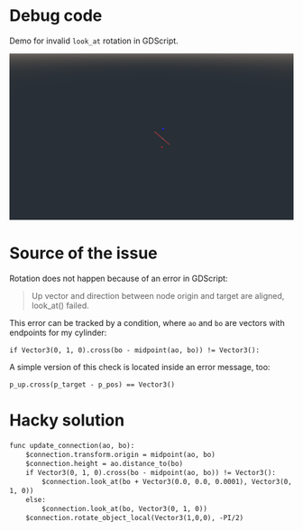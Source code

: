 # Debug code
Demo for invalid `look_at` rotation in GDScript.

![](https://raw.githubusercontent.com/6r1d/godot_look_at_debug/master/doc/screenshot.png)

# Source of the issue
Rotation does not happen because of an error in GDScript:

> Up vector and direction between node origin and target are aligned, look_at() failed.

This error can be tracked by a condition, where `ao` and `bo` are vectors with endpoints
for my cylinder:

```
if Vector3(0, 1, 0).cross(bo - midpoint(ao, bo)) != Vector3():
```

A simple version of this check is located inside an error message, too:

```
p_up.cross(p_target - p_pos) == Vector3()
```

# Hacky solution

```
func update_connection(ao, bo):
	$connection.transform.origin = midpoint(ao, bo)
	$connection.height = ao.distance_to(bo)
	if Vector3(0, 1, 0).cross(bo - midpoint(ao, bo)) != Vector3():
		$connection.look_at(bo + Vector3(0.0, 0.0, 0.0001), Vector3(0, 1, 0))
	else:
		$connection.look_at(bo, Vector3(0, 1, 0))
	$connection.rotate_object_local(Vector3(1,0,0), -PI/2)
```
